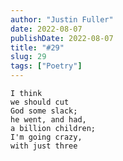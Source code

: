 ```yaml
---
author: "Justin Fuller"
date: 2022-08-07
publishDate: 2022-08-07
title: "#29"
slug: 29
tags: ["Poetry"]
--- 
```


```text
I think
we should cut
God some slack;
he went, and had,
a billion children;
I'm going crazy,
with just three
```
<!--more-->
